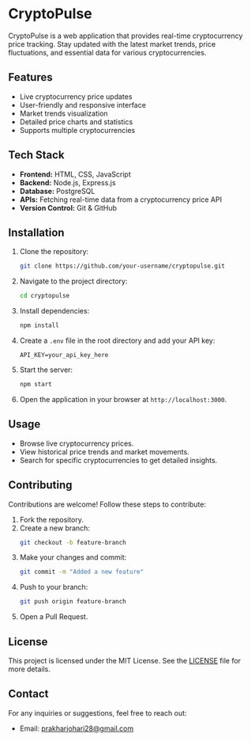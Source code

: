# CryptoPulse

CryptoPulse is a web application that provides real-time cryptocurrency price tracking. Stay updated with the latest market trends, price fluctuations, and essential data for various cryptocurrencies.

## Features
- Live cryptocurrency price updates
- User-friendly and responsive interface
- Market trends visualization
- Detailed price charts and statistics
- Supports multiple cryptocurrencies

## Tech Stack
- **Frontend:** HTML, CSS, JavaScript
- **Backend:** Node.js, Express.js
- **Database:** PostgreSQL
- **APIs:** Fetching real-time data from a cryptocurrency price API
- **Version Control:** Git & GitHub

## Installation

1. Clone the repository:
   ```bash
   git clone https://github.com/your-username/cryptopulse.git
   ```
2. Navigate to the project directory:
   ```bash
   cd cryptopulse
   ```
3. Install dependencies:
   ```bash
   npm install
   ```
4. Create a `.env` file in the root directory and add your API key:
   ```
   API_KEY=your_api_key_here
   ```
5. Start the server:
   ```bash
   npm start
   ```
6. Open the application in your browser at `http://localhost:3000`.

## Usage
- Browse live cryptocurrency prices.
- View historical price trends and market movements.
- Search for specific cryptocurrencies to get detailed insights.

## Contributing
Contributions are welcome! Follow these steps to contribute:
1. Fork the repository.
2. Create a new branch:
   ```bash
   git checkout -b feature-branch
   ```
3. Make your changes and commit:
   ```bash
   git commit -m "Added a new feature"
   ```
4. Push to your branch:
   ```bash
   git push origin feature-branch
   ```
5. Open a Pull Request.

## License
This project is licensed under the MIT License. See the [LICENSE](LICENSE) file for more details.

## Contact
For any inquiries or suggestions, feel free to reach out:
- Email: prakharjohari28@gmail.com

